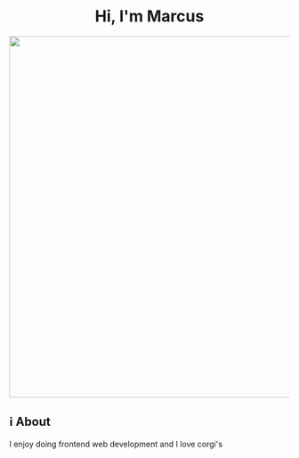 <h1 align="center">Hi, I'm Marcus</h1>
<a href="https://github.com/kiryano"></a>
<p align="center">
  <img width="650" height="650" src="https://images.unsplash.com/photo-1589965716319-4a041b58fa8a?ixlib=rb-4.0.3&ixid=MnwxMjA3fDB8MHxwaG90by1wYWdlfHx8fGVufDB8fHx8&auto=format&fit=crop&w=1674&q=80">
</p>

## ℹ About

I enjoy doing frontend web development and I love corgi's

